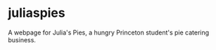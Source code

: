 juliaspies
==========

A webpage for Julia's Pies, a hungry Princeton student's pie catering business.
